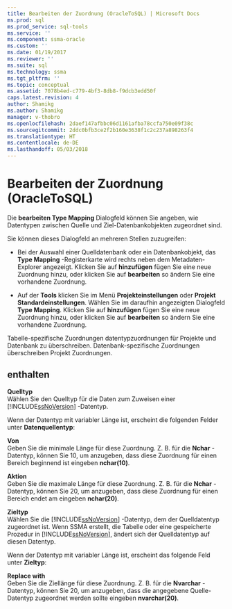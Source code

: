 ```yaml
---
title: Bearbeiten der Zuordnung (OracleToSQL) | Microsoft Docs
ms.prod: sql
ms.prod_service: sql-tools
ms.service: ''
ms.component: ssma-oracle
ms.custom: ''
ms.date: 01/19/2017
ms.reviewer: ''
ms.suite: sql
ms.technology: ssma
ms.tgt_pltfrm: ''
ms.topic: conceptual
ms.assetid: 7078b4ed-c779-4bf3-8db8-f9dcb3edd50f
caps.latest.revision: 4
author: Shamikg
ms.author: Shamikg
manager: v-thobro
ms.openlocfilehash: 2daef147afbbc06d1161afba78ccfa750e09f38c
ms.sourcegitcommit: 2ddc0bfb3ce2f2b160e3638f1c2c237a898263f4
ms.translationtype: HT
ms.contentlocale: de-DE
ms.lasthandoff: 05/03/2018
---
```

# <a name="edit-type-mapping-oracletosql"></a>Bearbeiten der Zuordnung (OracleToSQL)
Die **bearbeiten Type Mapping** Dialogfeld können Sie angeben, wie Datentypen zwischen Quelle und Ziel-Datenbankobjekten zugeordnet sind.  
  
Sie können dieses Dialogfeld an mehreren Stellen zuzugreifen:  
  
-   Bei der Auswahl einer Quelldatenbank oder ein Datenbankobjekt, das **Type Mapping** -Registerkarte wird rechts neben dem Metadaten-Explorer angezeigt. Klicken Sie auf **hinzufügen** fügen Sie eine neue Zuordnung hinzu, oder klicken Sie auf **bearbeiten** so ändern Sie eine vorhandene Zuordnung.  
  
-   Auf der **Tools** klicken Sie im Menü **Projekteinstellungen** oder **Projekt Standardeinstellungen**. Wählen Sie im daraufhin angezeigten Dialogfeld **Type Mapping**. Klicken Sie auf **hinzufügen** fügen Sie eine neue Zuordnung hinzu, oder klicken Sie auf **bearbeiten** so ändern Sie eine vorhandene Zuordnung.  
  
Tabelle-spezifische Zuordnungen datentypzuordnungen für Projekte und Datenbank zu überschreiben. Datenbank-spezifische Zuordnungen überschreiben Projekt Zuordnungen.  
  
## <a name="options"></a>enthalten  
**Quelltyp**  
Wählen Sie den Quelltyp für die Daten zum Zuweisen einer [!INCLUDE[ssNoVersion](../../includes/ssnoversion_md.md)] -Datentyp.  
  
Wenn der Datentyp mit variabler Länge ist, erscheint die folgenden Felder unter **Datenquellentyp**:  
  
**Von**  
Geben Sie die minimale Länge für diese Zuordnung. Z. B. für die **Nchar** -Datentyp, können Sie 10, um anzugeben, dass diese Zuordnung für einen Bereich beginnend ist eingeben **nchar(10)**.  
  
**Aktion**  
Geben Sie die maximale Länge für diese Zuordnung. Z. B. für die **Nchar** -Datentyp, können Sie 20, um anzugeben, dass diese Zuordnung für einen Bereich endet am eingeben **nchar(20)**.  
  
**Zieltyp**  
Wählen Sie die [!INCLUDE[ssNoVersion](../../includes/ssnoversion_md.md)] -Datentyp, dem der Quelldatentyp zugeordnet ist. Wenn SSMA erstellt, die Tabelle oder eine gespeicherte Prozedur in [!INCLUDE[ssNoVersion](../../includes/ssnoversion_md.md)], ändert sich der Quelldatentyp auf diesen Datentyp.  
  
Wenn der Datentyp mit variabler Länge ist, erscheint das folgende Feld unter **Zieltyp**:  
  
**Replace with**  
Geben Sie die Ziellänge für diese Zuordnung. Z. B. für die **Nvarchar** -Datentyp, können Sie 20, um anzugeben, dass die angegebene Quelle-Datentyp zugeordnet werden sollte eingeben **nvarchar(20)**.  
  
